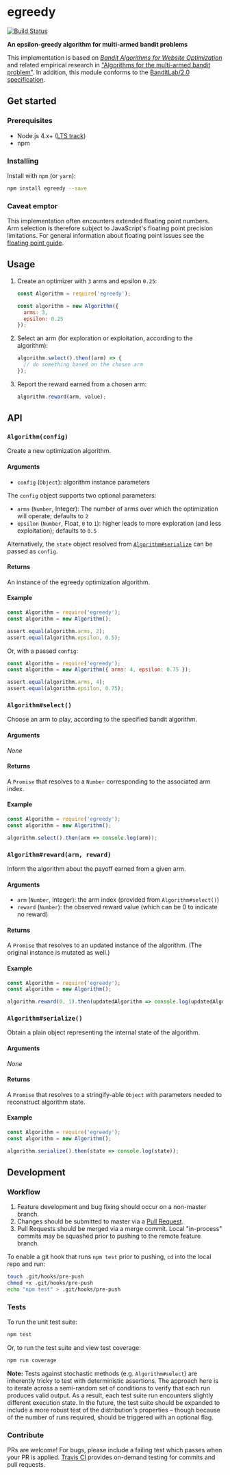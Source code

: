 egreedy
=======

[![Build Status](https://travis-ci.org/kurttheviking/egreedy-js.svg?branch=master)](https://travis-ci.org/kurttheviking/egreedy-js)

**An epsilon-greedy algorithm for multi-armed bandit problems**

This implementation is based on [<em>Bandit Algorithms for Website Optimization</em>](http://shop.oreilly.com/product/0636920027393.do) and related empirical research in ["Algorithms for the multi-armed bandit problem"](http://www.cs.mcgill.ca/~vkules/bandits.pdf). In addition, this module conforms to the [BanditLab/2.0 specification](https://github.com/kurttheviking/banditlab-spec/releases).


## Get started

### Prerequisites

- Node.js 4.x+ ([LTS track](https://github.com/nodejs/LTS#lts-schedule1))
- npm

### Installing

Install with `npm` (or `yarn`):

```sh
npm install egreedy --save
```

### Caveat emptor

This implementation often encounters extended floating point numbers. Arm selection is therefore subject to JavaScript's floating point precision limitations. For general information about floating point issues see the [floating point guide](http://floating-point-gui.de).


## Usage

1. Create an optimizer with `3` arms and epsilon `0.25`:

    ```js
    const Algorithm = require('egreedy');

    const algorithm = new Algorithm({
      arms: 3,
      epsilon: 0.25
    });
    ```

2. Select an arm (for exploration or exploitation, according to the algorithm):

    ```js
    algorithm.select().then((arm) => {
      // do something based on the chosen arm
    });
    ```

3. Report the reward earned from a chosen arm:

    ```js
    algorithm.reward(arm, value);
    ```


## API

### `Algorithm(config)`

Create a new optimization algorithm.

#### Arguments

- `config` (`Object`): algorithm instance parameters

The `config` object supports two optional parameters:

- `arms` (`Number`, Integer): The number of arms over which the optimization will operate; defaults to `2`
- `epsilon` (`Number`, Float, `0` to `1`):  higher leads to more exploration (and less exploitation); defaults to `0.5`

Alternatively, the `state` object resolved from [`Algorithm#serialize`](https://github.com/kurttheviking/egreedy-js#algorithmserialize) can be passed as `config`.

#### Returns

An instance of the egreedy optimization algorithm.

#### Example

```js
const Algorithm = require('egreedy');
const algorithm = new Algorithm();

assert.equal(algorithm.arms, 2);
assert.equal(algorithm.epsilon, 0.5);
```

Or, with a passed `config`:

```js
const Algorithm = require('egreedy');
const algorithm = new Algorithm({ arms: 4, epsilon: 0.75 });

assert.equal(algorithm.arms, 4);
assert.equal(algorithm.epsilon, 0.75);
```

### `Algorithm#select()`

Choose an arm to play, according to the specified bandit algorithm.

#### Arguments

_None_

#### Returns

A `Promise` that resolves to a `Number` corresponding to the associated arm index.

#### Example

```js
const Algorithm = require('egreedy');
const algorithm = new Algorithm();

algorithm.select().then(arm => console.log(arm));
```

### `Algorithm#reward(arm, reward)`

Inform the algorithm about the payoff earned from a given arm.

#### Arguments

- `arm` (`Number`, Integer): the arm index (provided from `Algorithm#select()`)
- `reward` (`Number`): the observed reward value (which can be 0 to indicate no reward)

#### Returns

A `Promise` that resolves to an updated instance of the algorithm. (The original instance is mutated as well.)

#### Example

```js
const Algorithm = require('egreedy');
const algorithm = new Algorithm();

algorithm.reward(0, 1).then(updatedAlgorithm => console.log(updatedAlgorithm));
```

### `Algorithm#serialize()`

Obtain a plain object representing the internal state of the algorithm.

#### Arguments

_None_

#### Returns

A `Promise` that resolves to a stringify-able `Object` with parameters needed to reconstruct algorithm state.

#### Example

```js
const Algorithm = require('egreedy');
const algorithm = new Algorithm();

algorithm.serialize().then(state => console.log(state));
```


## Development

### Workflow

1. Feature development and bug fixing should occur on a non-master branch.
2. Changes should be submitted to master via a [Pull Request](https://github.com/agilemd/api-next/compare).
3. Pull Requests should be merged via a merge commit. Local "in-process" commits may be squashed prior to pushing to the remote feature branch.

To enable a git hook that runs `npm test` prior to pushing, `cd` into the local repo and run:

```sh
touch .git/hooks/pre-push
chmod +x .git/hooks/pre-push
echo "npm test" > .git/hooks/pre-push
```

### Tests

To run the unit test suite:

```sh
npm test
```

Or, to run the test suite and view test coverage:

```sh
npm run coverage
```

**Note:** Tests against stochastic methods (e.g. `Algorithm#select`) are inherently tricky to test with deterministic assertions. The approach here is to iterate across a semi-random set of conditions to verify that each run produces valid output. As a result, each test suite run encounters slightly different execution state. In the future, the test suite should be expanded to include a more robust test of the distribution's properties &ndash; though because of the number of runs required, should be triggered with an optional flag.

### Contribute

PRs are welcome! For bugs, please include a failing test which passes when your PR is applied. [Travis CI](https://travis-ci.org/kurttheviking/softmax-js) provides on-demand testing for commits and pull requests.
